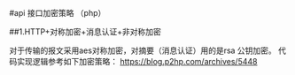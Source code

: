 #api 接口加密策略 （php）

##1.HTTP+对称加密+消息认证+非对称加密


对于传输的报文采用aes对称加密，对摘要（消息认证）用的是rsa 公钥加密。
代码实现逻辑参考如下加密策略：
https://blog.p2hp.com/archives/5448